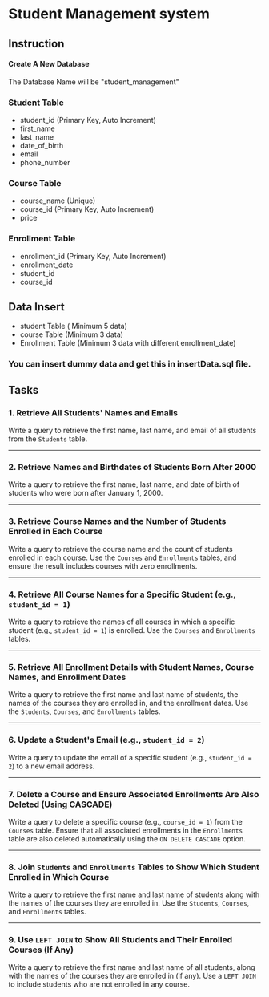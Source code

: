 
# Student Management system







## Instruction

#### Create A  New Database

The Database Name will be "student_management"




### Student Table

- student_id (Primary Key, Auto Increment)
- first_name
- last_name
- date_of_birth
- email
- phone_number

### Course Table

- course_name (Unique)
- course_id (Primary Key, Auto Increment)
- price

### Enrollment Table

- enrollment_id (Primary Key, Auto Increment)
- enrollment_date
- student_id
- course_id

## Data Insert
- student Table ( Minimum 5 data)
- course Table (Minimum 3 data)
- Enrollment Table (Minimum 3 data with different enrollment_date)

### You can insert dummy data and get this in insertData.sql file.

## **Tasks**

### **1. Retrieve All Students' Names and Emails**
Write a query to retrieve the first name, last name, and email of all students from the `Students` table.

---

### **2. Retrieve Names and Birthdates of Students Born After 2000**
Write a query to retrieve the first name, last name, and date of birth of students who were born after January 1, 2000.

---

### **3. Retrieve Course Names and the Number of Students Enrolled in Each Course**
Write a query to retrieve the course name and the count of students enrolled in each course. Use the `Courses` and `Enrollments` tables, and ensure the result includes courses with zero enrollments.

---

### **4. Retrieve All Course Names for a Specific Student (e.g., `student_id = 1`)**
Write a query to retrieve the names of all courses in which a specific student (e.g., `student_id = 1`) is enrolled. Use the `Courses` and `Enrollments` tables.

---

### **5. Retrieve All Enrollment Details with Student Names, Course Names, and Enrollment Dates**
Write a query to retrieve the first name and last name of students, the names of the courses they are enrolled in, and the enrollment dates. Use the `Students`, `Courses`, and `Enrollments` tables.

---

### **6. Update a Student's Email (e.g., `student_id = 2`)**
Write a query to update the email of a specific student (e.g., `student_id = 2`) to a new email address.

---

### **7. Delete a Course and Ensure Associated Enrollments Are Also Deleted (Using CASCADE)**
Write a query to delete a specific course (e.g., `course_id = 1`) from the `Courses` table. Ensure that all associated enrollments in the `Enrollments` table are also deleted automatically using the `ON DELETE CASCADE` option.

---

### **8. Join `Students` and `Enrollments` Tables to Show Which Student Enrolled in Which Course**
Write a query to retrieve the first name and last name of students along with the names of the courses they are enrolled in. Use the `Students`, `Courses`, and `Enrollments` tables.

---

### **9. Use `LEFT JOIN` to Show All Students and Their Enrolled Courses (If Any)**
Write a query to retrieve the first name and last name of all students, along with the names of the courses they are enrolled in (if any). Use a `LEFT JOIN` to include students who are not enrolled in any course.


